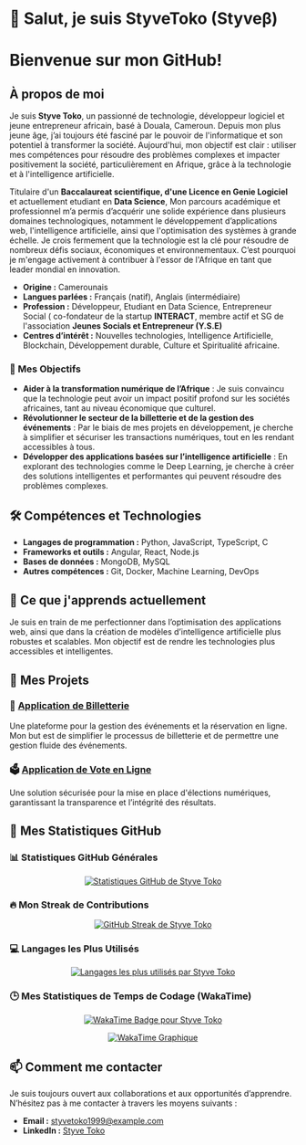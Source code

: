 # 👋 Salut, je suis **StyveToko (Styveβ)**    

#  Bienvenue sur mon GitHub!

## À propos de moi
Je suis **Styve Toko**, un passionné de technologie, développeur logiciel et jeune entrepreneur africain, basé à Douala, Cameroun. Depuis mon plus jeune âge, j’ai toujours été fasciné par le pouvoir de l'informatique et son potentiel à transformer la société. Aujourd'hui, mon objectif est clair : utiliser mes compétences pour résoudre des problèmes complexes et impacter positivement la société, particulièrement en Afrique, grâce à la technologie et à l'intelligence artificielle.

Titulaire d'un **Baccalaureat scientifique, d'une Licence en Genie Logiciel** et actuellement etudiant en **Data Science**,  Mon parcours académique et professionnel m’a permis d’acquérir une solide expérience dans plusieurs domaines technologiques, notamment le développement d’applications web, l'intelligence artificielle, ainsi que l'optimisation des systèmes à grande échelle. Je crois fermement que la technologie est la clé pour résoudre de nombreux défis sociaux, économiques et environnementaux. C’est pourquoi je m'engage activement à contribuer à l'essor de l'Afrique en tant que leader mondial en innovation.

- **Origine :** Camerounais
- **Langues parlées :** Français (natif), Anglais (intermédiaire)
- **Profession :** Développeur, Etudiant en Data Science, Entrepreneur Social ( co-fondateur de la startup **INTERACT**, membre actif et SG de l'association **Jeunes Socials et Entrepreneur (Y.S.E)**
- **Centres d’intérêt :** Nouvelles technologies, Intelligence Artificielle, Blockchain, Développement durable, Culture et Spiritualité africaine.

### 🚀 Mes Objectifs
- **Aider à la transformation numérique de l’Afrique** : Je suis convaincu que la technologie peut avoir un impact positif profond sur les sociétés africaines, tant au niveau économique que culturel.
- **Révolutionner le secteur de la billetterie et de la gestion des événements** : Par le biais de mes projets en développement, je cherche à simplifier et sécuriser les transactions numériques, tout en les rendant accessibles à tous.
- **Développer des applications basées sur l’intelligence artificielle** : En explorant des technologies comme le Deep Learning, je cherche à créer des solutions intelligentes et performantes qui peuvent résoudre des problèmes complexes.

## 🛠️ Compétences et Technologies
- **Langages de programmation :** Python, JavaScript, TypeScript, C
- **Frameworks et outils :** Angular, React, Node.js
- **Bases de données :** MongoDB, MySQL
- **Autres compétences :** Git, Docker, Machine Learning, DevOps

## 🌱 Ce que j'apprends actuellement
Je suis en train de me perfectionner dans l’optimisation des applications web, ainsi que dans la création de modèles d’intelligence artificielle plus robustes et scalables. Mon objectif est de rendre les technologies plus accessibles et intelligentes.

## 🚀 Mes Projets
### 🎫 [Application de Billetterie](https://github.com/styvetoko/application-billetterie)
Une plateforme pour la gestion des événements et la réservation en ligne. Mon but est de simplifier le processus de billetterie et de permettre une gestion fluide des événements.

### 🗳️ [Application de Vote en Ligne](https://github.com/styvetoko/application-vote)
Une solution sécurisée pour la mise en place d'élections numériques, garantissant la transparence et l’intégrité des résultats.

## 🌟 Mes Statistiques GitHub

### 📊 Statistiques GitHub Générales
<p align="center">
  <a href="https://github.com/styvetoko">
    <img src="https://github-readme-stats.vercel.app/api?username=styvetoko&show_icons=true&theme=radical" alt="Statistiques GitHub de Styve Toko" />
  </a>
</p>

### 🔥 Mon Streak de Contributions
<p align="center">
  <a href="https://github.com/styvetoko">
    <img src="https://github-readme-streak-stats.herokuapp.com/?user=styvetoko&theme=radical" alt="GitHub Streak de Styve Toko" />
  </a>
</p>

### 💻 Langages les Plus Utilisés
<p align="center">
  <a href="https://github.com/styvetoko">
    <img src="https://github-readme-stats.vercel.app/api/top-langs/?username=styvetoko&layout=compact&langs_count=8&theme=radical" alt="Langages les plus utilisés par Styve Toko" />
  </a>
</p>

### 🕒 Mes Statistiques de Temps de Codage (WakaTime)
<p align="center">
  <a href="https://wakatime.com/@styvetoko">
    <img src="https://wakatime.com/badge/user/styvetoko.svg" alt="WakaTime Badge pour Styve Toko" />
  </a>
</p>

<p align="center">
  <a href="https://wakatime.com/@styvetoko">
    <img src="https://wakatime.com/share/@styvetoko/your-custom-wakatime-stats-image-url" alt="WakaTime Graphique" />
  </a>
</p>


## 📫 Comment me contacter
Je suis toujours ouvert aux collaborations et aux opportunités d’apprendre. N’hésitez pas à me contacter à travers les moyens suivants :
- **Email :** styvetoko1999@example.com
- **LinkedIn :** [Styve Toko](https://linkedin.com/in/styvetoko)

